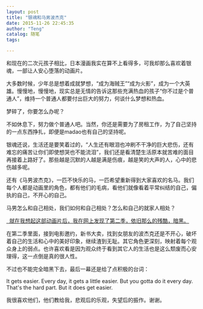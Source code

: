 ```yaml
---
layout: post
title: "银魂和马男波杰克"
date: 2015-11-26 22:45:35
author: "Teng"
catalog: 随笔
tags: 

---
```

和现在的二次元孩子相比，日本漫画我实在算不上看得多，可我却那么喜欢着银魂，一部让人安心堕落的动画片。

大多数时候，少年总是想着成就梦想，“成为海贼王”“成为火影”，成为一个大英雄。慢慢地，慢慢地，现实总是无情的告诉这那些充满热血的孩子“你不过是个普通人”，维持一个普通人都要付出巨大的努力，何谈什么梦想和热血。

梦碎了，你要怎么办呢？

不如休息下，努力做个普通人吧。当然，你还是需要为了房租工作，为了自己坚持的一点东西挣扎，即便是madao也有自己的坚持呢。

银魂还说，生活还是要笑着过的，“人生还有眼泪也冲刷不干净的巨大悲伤，还有难忘的痛苦让你们即使想哭也不能流泪”，我们还是看清楚生活原本就苦难的面目再接着上路好了。那些越是沉默的人越是满是伤痕，越是笑的大声的人，心中的悲伤越多呢。

还有《马男波杰克》，一匹不快乐的马，一匹希望重新得到大家喜欢的名马。我们每个人都是动画里的角色，都有他们的毛病，看他们就像看着平常纠结的自己，偏执的自己，不开心的自己。

马男怎么和自己相处，我们如何和自己相处？怎么和自己的就家人相处？

<span style="text-decoration:underline;">  就在我想起这部动画片后，我在网上发现了第二季，依旧那么的残酷，暗黑。</span>  

在第二季里面，接到电影邀约，新书大卖，找到女朋友的波杰克还是不开心，破坏着自己的生活和心中的美好印象，继续渣到无耻。其它角色更深刻，映射着每个观众身上的弱点。也许喜欢看是因为观众终于看到其它人的生活也是这么颓废而心安理得，这一点倒是真的很人性。  

不过也不能完全暗黑下去，最后一幕还是给了点积极的台词：

It gets easier. Every day, it gets a little easier. But you gotta do it every day. That's the hard part. But it does get easier.

我很喜欢他们，他们教给我，悲观后的乐观，失望后的振作。谢谢。